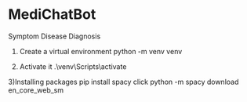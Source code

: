 # MediChatBot
Symptom Disease Diagnosis
1) Create a virtual environment
python -m venv venv

2) Activate it
.\venv\Scripts\activate

3)Installing packages
pip install spacy click
python -m spacy download en_core_web_sm

